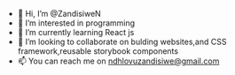 - 👋 Hi, I’m @ZandisiweN
- 👀 I’m interested in programming
- 🌱 I’m currently learning React js
- 💞️ I’m looking to collaborate on bulding websites,and CSS framework,reusable storybook components
- 📫 You can reach me on ndhlovuzandisiwe@gmail.com

<!---
ZandisiweN/ZandisiweN is a ✨ special ✨ repository because its `README.md` (this file) appears on your GitHub profile.
You can click the Preview link to take a look at your changes.
--->

